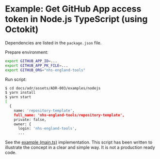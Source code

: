 # Example: Get GitHub App access token in Node.js TypeScript (using Octokit)

Dependencies are listed in the `package.json` file.

Prepare environment:

```bash
export GITHUB_APP_ID=...
export GITHUB_APP_PK_FILE=...
export GITHUB_ORG="nhs-england-tools"
```

Run script:

```bash
$ cd docs/adr/assets/ADR-003/examples/nodejs
$ yarn install
$ yarn start
[
  {
    name: 'repository-template',
    full_name: 'nhs-england-tools/repository-template',
    private: false,
    owner: {
      login: 'nhs-england-tools',
      ...
```

See the [example (main.ts)](./main.ts) implementation. This script has been written to illustrate the concept in a clear and simple way. It is not a production ready code.

